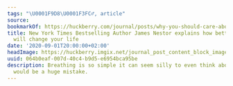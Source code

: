 ```yaml
---
tags: "\U0001F9D8\U0001F3FC‍♂️, article"
source:
bookmarkOf: https://huckberry.com/journal/posts/why-you-should-care-about-breathing
title: New York Times Bestselling Author James Nestor explains how better breathing
  will change your life
date: '2020-09-01T20:00:00+02:00'
headImage: https://huckberry.imgix.net/journal_post_content_block_images/000/001/090/images/original/james_nestor_hero.jpg
uuid: 064b0eaf-007d-40c4-b9d5-e6954bca95be
description: Breathing is so simple it can seem silly to even think about. But that
  would be a huge mistake.
---
```


